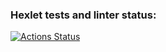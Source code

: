 ### Hexlet tests and linter status:
[![Actions Status](https://github.com/hakon22/frontend-project-46/workflows/hexlet-check/badge.svg)](https://github.com/hakon22/frontend-project-46/actions)